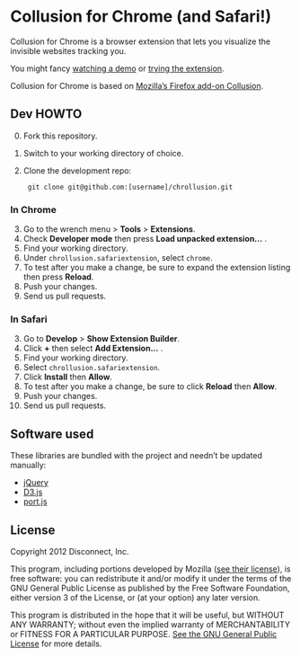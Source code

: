 # Collusion for Chrome (and Safari!)

Collusion for Chrome is a browser extension that lets you visualize the
invisible websites tracking you.

You might fancy [watching a demo](https://www.youtube.com/watch?v=zP79Iwm0xbA)
or [trying the extension](https://disconnect.me/collusion).

Collusion for Chrome is based on [Mozilla’s Firefox add-on
Collusion](https://github.com/toolness/collusion).

## Dev HOWTO

0. Fork this repository.
1. Switch to your working directory of choice.
2. Clone the development repo:

        git clone git@github.com:[username]/chrollusion.git

### In Chrome

3. Go to the wrench menu > **Tools** > **Extensions**.
4. Check **Developer mode** then press **Load unpacked extension...** .
5. Find your working directory.
6. Under `chrollusion.safariextension`, select `chrome`.
7. To test after you make a change, be sure to expand the extension listing then
   press **Reload**.
8. Push your changes.
9. Send us pull requests.

### In Safari

3. Go to **Develop** > **Show Extension Builder**.
4. Click **+** then select **Add Extension...** .
5. Find your working directory.
6. Select `chrollusion.safariextension`.
7. Click **Install** then **Allow**.
8. To test after you make a change, be sure to click **Reload** then **Allow**.
9. Push your changes.
10. Send us pull requests.

## Software used

These libraries are bundled with the project and needn’t be updated manually:

* [jQuery](https://github.com/jquery/jquery)
* [D3.js](https://github.com/mbostock/d3)
* [port.js](https://github.com/disconnectme/port)

## License

Copyright 2012 Disconnect, Inc.

This program, including portions developed by Mozilla ([see their
license](https://github.com/toolness/collusion/blob/master/README.md)), is free
software: you can redistribute it and/or modify it under the terms of the GNU
General Public License as published by the Free Software Foundation, either
version 3 of the License, or (at your option) any later version.

This program is distributed in the hope that it will be useful, but WITHOUT ANY
WARRANTY; without even the implied warranty of MERCHANTABILITY or FITNESS FOR A
PARTICULAR PURPOSE. [See the GNU General Public
License](https://www.gnu.org/licenses/gpl.html) for more details.
